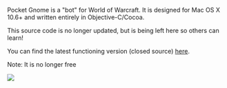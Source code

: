 Pocket Gnome is a "bot" for World of Warcraft.  It is designed for Mac OS X 10.6+ and written entirely in Objective-C/Cocoa.

This source code is no longer updated, but is being left here so others can learn!

You can find the latest functioning version (closed source) <a href='http://pocketgno.me'>here</a>.

Note: It is no longer free

<img src='http://dump.tanaris4.com/PG.png' />